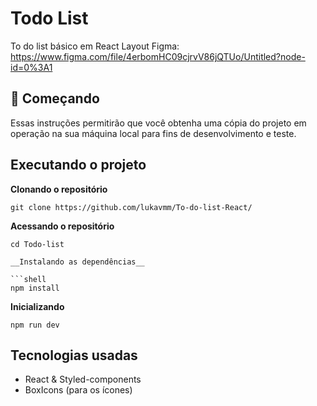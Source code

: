 # Todo List

To do list básico em React
Layout Figma: https://www.figma.com/file/4erbomHC09cjrvV86jQTUo/Untitled?node-id=0%3A1

## 🚀 Começando

Essas instruções permitirão que você obtenha uma cópia do projeto em operação na sua máquina local para fins de desenvolvimento e teste.

## Executando o projeto
__Clonando o repositório__
```shell
git clone https://github.com/lukavmm/To-do-list-React/
```
__Acessando o repositório__
```shell
cd Todo-list
```

```
__Instalando as dependências__

```shell
npm install
```
__Inicializando__
```shell
npm run dev
```
## Tecnologias usadas
- React & Styled-components
- BoxIcons (para os ícones)
